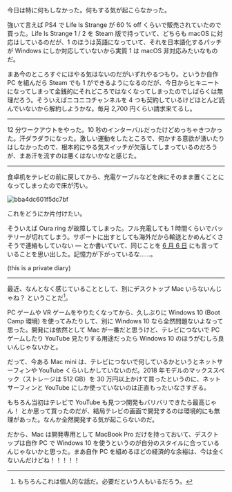 今日は特に何もしなかった。何もする気が起こらなかった。

強いて言えば PS4 で Life Is Strange が 60 % off くらいで販売されていたので買った。Life Is Strange 1 / 2 を Steam 版で持っていて、どちらも macOS に対応はしているのだが、1 のほうは英語になっていて、それを日本語化するパッチが Windows にしか対応していないから実質 1 は macOS 非対応みたいなものだ。

まあ今のところすぐにはやる気はないのだがいずれやるつもり。というか自作 PC を組んだら Steam でも 1 ができるようになるのだが、今日からヒキニートになってしまって金銭的にそれどころではなくなってしまったのでしばらくは無理だろう。そういえばニコニコチャンネルを 4 つも契約しているけどほとんど読んでいないから解約しようかな。毎月 2,700 円くらい請求来てるし。

---

12 分ワークアウトをやった。10 秒のインターバルだったけどめっちゃきつかった。汗ダラダラになった。激しい運動をしたところで、何かする意欲が湧いたりはしなかったので、根本的にやる気スイッチが欠落してしまっているのだろうが、まあ汗を流すのは悪くはないかなと感じた。

---

食卓机をテレビの前に戻してから、充電ケーブルなどを床にそのまま置くことになってしまったので床が汚い。

![bba4dc601f5dc7bf](/images/2020/06/bba4dc601f5dc7bf.jpg)

これをどうにか片付けたい。

そういえば Oura ring が故障してしまった。フル充電しても 1 時間くらいでバッテリーが切れてしまう。サポートに出すとしても海外だから輸送とかめんどくさそうで連絡もしていない ― とか書いていて、同じことを [6 月 6 日](/2020/06/06) にも言っていることを思い出した。記憶力が下がっているな......。

 (this is a private diary) 

---

最近、なんとなく感じていることとして、別にデスクトップ Mac いらないんじゃね？ ということだ[^1]。

[^1]: もちろんこれは個人的な話だ。必要だという人もいるだろう。

PC ゲームや VR ゲームをやりたくなってから、久しぶりに Windows 10 (Boot Camp 環境) を使ってみたりして、別に Windows 10 なら全然問題ないよなって思った。開発には依然として Mac が一番だと思うけど、テレビにつないで PC ゲームしたり YouTube 見たりする用途だったら Windows 10 のほうがむしろ良いんじゃないかと。

だって、今ある Mac mini は、テレビにつないで何しているかというとネットサーフィンや YouTube くらいしかしていないのだ。2018 年モデルのマックススペック（ストレージは 512 GB）を 30 万円以上かけて買ったというのに、ネットサーフィンと YouTube にしか使っていないのは正直もったいなさすぎる。

もちろん当初はテレビで YouTube も見つつ開発もバリバリできたら最高じゃん！ とか思って買ったのだが、結局テレビの画面で開発するのは環境的にも無理があった。なんか全然開発する気が起こらないのだ。

だから、Mac は開発専用として MacBook Pro だけを持っておいて、デスクトップは自作 PC で Windows 10 を使うというのが自分のスタイルに合っているんじゃないかと思った。まあ自作 PC を組めるほどの経済的な余裕は、今は全くないんだけどね！！！！！

